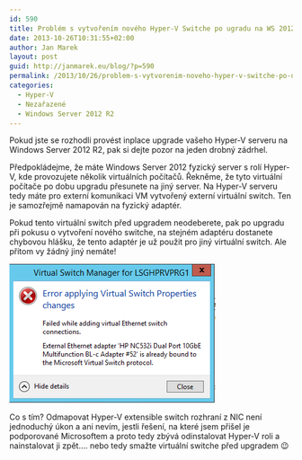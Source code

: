 ```yaml
---
id: 590
title: Problém s vytvořením nového Hyper-V Switche po ugradu na WS 2012 R2
date: 2013-10-26T10:31:55+02:00
author: Jan Marek
layout: post
guid: http://janmarek.eu/blog/?p=590
permalink: /2013/10/26/problem-s-vytvorenim-noveho-hyper-v-switche-po-ugradu-na-ws-2012-r2/
categories:
  - Hyper-V
  - Nezařazené
  - Windows Server 2012 R2
---
```

Pokud jste se rozhodli provést inplace upgrade vašeho Hyper-V serveru na Windows Server 2012 R2, pak si dejte pozor na jeden drobný zádrhel.

Předpokládejme, že máte Windows Server 2012 fyzický server s rolí Hyper-V, kde provozujete několik virtuálních počítačů. Řekněme, že tyto virtuální počítače po dobu upgradu přesunete na jiný server. Na Hyper-V serveru tedy máte pro externí komunikaci VM vytvořený externí virtuální switch. Ten je samozřejmě namapován na fyzický adaptér.

Pokud tento virtuální switch před upgradem neodeberete, pak po upgradu při pokusu o vytvoření nového switche, na stejném adaptéru dostanete chybovou hlášku, že tento adaptér je už použit pro jiný virtuální switch. Ale přitom vy žádný jiný nemáte!

[<img class="alignleft size-full wp-image-609" alt="error-create-virtual-eth-switch-adapter-is-already-bound-to-the-ms-vswitch-protocol" src="/wp-content/uploads/2013/10/error-create-virtual-eth-switch-adapter-is-already-bound-to-the-ms-vswitch-protocol.png" width="367" height="247" />](/wp-content/uploads/2013/10/error-create-virtual-eth-switch-adapter-is-already-bound-to-the-ms-vswitch-protocol.png)

Co s tím? Odmapovat Hyper-V extensible switch rozhraní z NIC není jednoduchý úkon a ani nevím, jestli řešení, na které jsem přišel je podporované Microsoftem a proto tedy zbývá odinstalovat Hyper-V roli a nainstalovat ji zpět&#8230;. nebo tedy smažte virtuální switche před upgradem 😉

